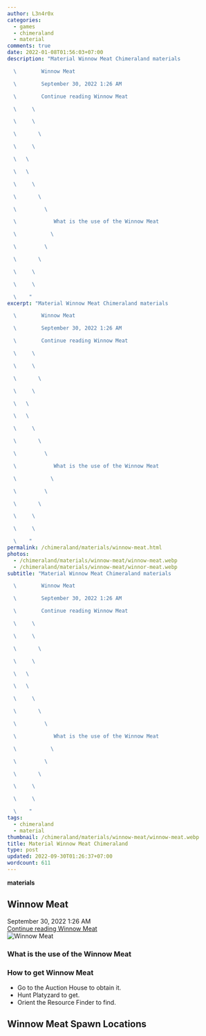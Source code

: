 ```yaml
---
author: L3n4r0x
categories:
  - games
  - chimeraland
  - material
comments: true
date: 2022-01-08T01:56:03+07:00
description: "Material Winnow Meat Chimeraland materials

  \        Winnow Meat

  \        September 30, 2022 1:26 AM

  \        Continue reading Winnow Meat

  \     \ 

  \     \ 

  \       \ 

  \     \ 

  \   \ 

  \   \ 

  \     \ 

  \       \ 

  \         \ 

  \            What is the use of the Winnow Meat

  \           \ 

  \         \ 

  \       \ 

  \     \ 

  \     \ 

  \    "
excerpt: "Material Winnow Meat Chimeraland materials

  \        Winnow Meat

  \        September 30, 2022 1:26 AM

  \        Continue reading Winnow Meat

  \     \ 

  \     \ 

  \       \ 

  \     \ 

  \   \ 

  \   \ 

  \     \ 

  \       \ 

  \         \ 

  \            What is the use of the Winnow Meat

  \           \ 

  \         \ 

  \       \ 

  \     \ 

  \     \ 

  \    "
permalink: /chimeraland/materials/winnow-meat.html
photos:
  - /chimeraland/materials/winnow-meat/winnow-meat.webp
  - /chimeraland/materials/winnow-meat/winnor-meat.webp
subtitle: "Material Winnow Meat Chimeraland materials

  \        Winnow Meat

  \        September 30, 2022 1:26 AM

  \        Continue reading Winnow Meat

  \     \ 

  \     \ 

  \       \ 

  \     \ 

  \   \ 

  \   \ 

  \     \ 

  \       \ 

  \         \ 

  \            What is the use of the Winnow Meat

  \           \ 

  \         \ 

  \       \ 

  \     \ 

  \     \ 

  \    "
tags:
  - chimeraland
  - material
thumbnail: /chimeraland/materials/winnow-meat/winnow-meat.webp
title: Material Winnow Meat Chimeraland
type: post
updated: 2022-09-30T01:26:37+07:00
wordcount: 611
---
```


<link
  rel="stylesheet"
  href="https://rawcdn.githack.com/dimaslanjaka/Web-Manajemen/870a349/css/bootstrap-5-3-0-alpha3-wrapper.css"
/>
<section id="bootstrap-wrapper">
  <div data-bs-theme="dark">
    <div
      class="row g-0 border rounded overflow-hidden flex-md-row mb-4 shadow-sm position-relative bg-dark text-light"
    >
      <div class="col p-4 d-flex flex-column position-static">
        <strong class="d-inline-block mb-2 text-success">materials</strong>
        <h2 class="mb-0">Winnow Meat</h2>
        <div class="mb-1 text-muted">September 30, 2022 1:26 AM</div>
        <a
          href="/chimeraland/materials/winnow-meat.html"
          class="stretched-link d-none text-primary"
          >Continue reading Winnow Meat</a
        >
      </div>
      <div class="col-auto d-none d-md-block d-lg-block">
        <img
          src="https://www.webmanajemen.com/chimeraland/materials/winnow-meat/winnow-meat.webp"
          alt="Winnow Meat"
        />
      </div>
    </div>
    <div class="row">
      <div class="col-lg-6 col-12 mb-2">
        <div class="card">
          <div class="card-body">
            <h3 class="card-title">What is the use of the Winnow Meat</h3>
            <div class="card-text"><ul></ul></div>
          </div>
        </div>
      </div>
      <div class="col-lg-6 col-12 mb-2">
        <div class="card">
          <div class="card-body">
            <h3 class="card-title">How to get Winnow Meat</h3>
            <div class="card-text">
              <ul>
                <li>Go to the Auction House to obtain it.</li>
                <li>Hunt Platyzard to get.</li>
                <li>Orient the Resource Finder to find.</li>
              </ul>
            </div>
          </div>
        </div>
      </div>
      <div class="col-12 mb-2">
        <h2>Winnow Meat Spawn Locations</h2>
        <div></div>
        <div></div>
      </div>
    </div>
  </div>
</section>